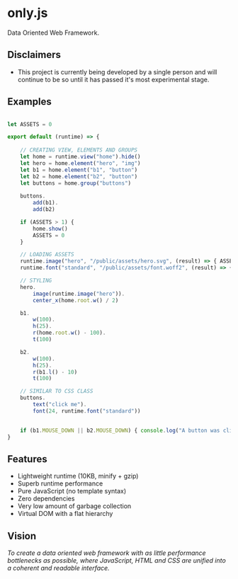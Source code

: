 # only.js 
Data Oriented Web Framework.

**Disclaimers**
------
+ This project is currently being developed by a single person and will continue to be so until
it has passed it's most experimental stage.

**Examples**
------
```javascript

let ASSETS = 0

export default (runtime) => {
    
    // CREATING VIEW, ELEMENTS AND GROUPS
    let home = runtime.view("home").hide()
    let hero = home.element("hero", "img")
    let b1 = home.element("b1", "button")
    let b2 = home.element("b2", "button")
    let buttons = home.group("buttons")
    
    buttons.
        add(b1).
        add(b2)

    if (ASSETS > 1) {
        home.show()
        ASSETS = 0
    }

    // LOADING ASSETS
    runtime.image("hero", "/public/assets/hero.svg", (result) => { ASSETS ++ })
    runtime.font("standard", "/public/assets/font.woff2", (result) => { ASSETS ++ })

    // STYLING
    hero.
        image(runtime.image("hero")).
        center_x(home.root.w() / 2)

    b1.
        w(100).
        h(25).
        r(home.root.w() - 100).
        t(100)

    b2.
        w(100).
        h(25).
        r(b1.l() - 10)
        t(100)

    // SIMILAR TO CSS CLASS
    buttons.
        text("click me").
        font(24, runtime.font("standard"))
    

    if (b1.MOUSE_DOWN || b2.MOUSE_DOWN) { console.log("A button was clicked!") }
}

```
**Features**
------
+ Lightweight runtime (10KB, minify + gzip)
+ Superb runtime performance
+ Pure JavaScript (no template syntax)
+ Zero dependencies
+ Very low amount of garbage collection
+ Virtual DOM with a flat hierarchy

**Vision**
------
*To create a data oriented web framework 
with as little performance bottlenecks as possible, where 
JavaScript, HTML and CSS are unified into a coherent and readable interface.*
